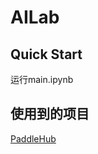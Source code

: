 # AILab

## Quick Start
运行main.ipynb

## 使用到的项目
[PaddleHub](http://github.com/PaddlePaddle/PaddleHub)
